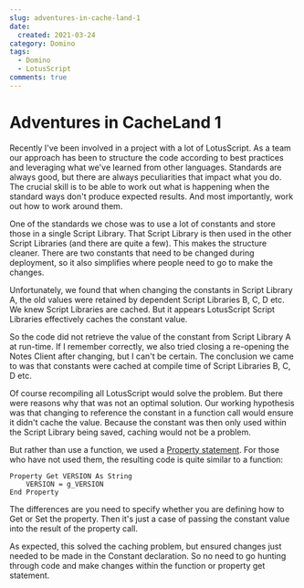 ```yaml
---
slug: adventures-in-cache-land-1
date: 
  created: 2021-03-24
category: Domino
tags: 
  - Domino
  - LotusScript
comments: true
---
```

# Adventures in CacheLand 1

Recently I've been involved in a project with a lot of LotusScript. As a team our approach has been to structure the code according to best practices and leveraging what we've learned from other languages. Standards are always good, but there are always peculiarities that impact what you do. The crucial skill is to be able to work out what is happening when the standard ways don't produce expected results. And most importantly, work out how to work around them.

<!-- more -->

One of the standards we chose was to use a lot of constants and store those in a single Script Library. That Script Library is then used in the other Script Libraries (and there are quite a few). This makes the structure cleaner. There are two constants that need to be changed during deployment, so it also simplifies where people need to go to make the changes.

Unfortunately, we found that when changing the constants in Script Library A, the old values were retained by dependent Script Libraries B, C, D etc. We knew Script Libraries are cached. But it appears LotusScript Script Libraries effectively caches the constant value.

So the code did not retrieve the value of the constant from Script Library A at run-time. If I remember correctly, we also tried closing a re-opening the Notes Client after changing, but I can't be certain. The conclusion we came to was that constants were cached at compile time of Script Libraries B, C, D etc.

Of course recompiling all LotusScript would solve the problem. But there were reasons why that was not an optimal solution. Our working hypothesis was that changing to reference the constant in a function call would ensure it didn't cache the value. Because the constant was then only used within the Script Library being saved, caching would not be a problem.

But rather than use a function, we used a [Property statement](https://help.hcltechsw.com/dom_designer/11.0.1/basic/LSAZ_PROPERTY_GET_SET_STATEMENTS.html). For those who have not used them, the resulting code is quite similar to a function:

``` vbscript
Property Get VERSION As String
    VERSION = g_VERSION
End Property
```

The differences are you need to specify whether you are defining how to Get or Set the property. Then it's just a case of passing the constant value into the result of the property call.

As expected, this solved the caching problem, but ensured changes just needed to be made in the Constant declaration. So no need to go hunting through code and make changes within the function or property get statement.
